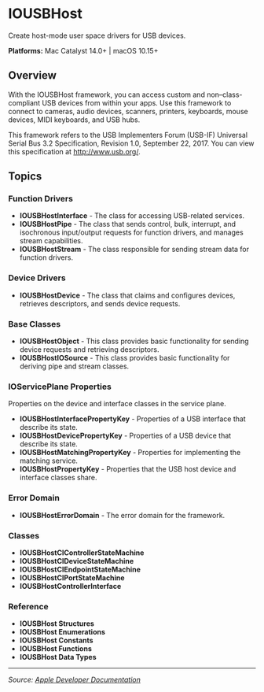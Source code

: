 # IOUSBHost

Create host-mode user space drivers for USB devices.

**Platforms:** Mac Catalyst 14.0+ | macOS 10.15+

## Overview

With the IOUSBHost framework, you can access custom and non–class-compliant USB devices from within your apps. Use this framework to connect to cameras, audio devices, scanners, printers, keyboards, mouse devices, MIDI keyboards, and USB hubs.

This framework refers to the USB Implementers Forum (USB-IF) Universal Serial Bus 3.2 Specification, Revision 1.0, September 22, 2017. You can view this specification at http://www.usb.org/.

## Topics

### Function Drivers
- **IOUSBHostInterface** - The class for accessing USB-related services.
- **IOUSBHostPipe** - The class that sends control, bulk, interrupt, and isochronous input/output requests for function drivers, and manages stream capabilities.
- **IOUSBHostStream** - The class responsible for sending stream data for function drivers.

### Device Drivers
- **IOUSBHostDevice** - The class that claims and configures devices, retrieves descriptors, and sends device requests.

### Base Classes
- **IOUSBHostObject** - This class provides basic functionality for sending device requests and retrieving descriptors.
- **IOUSBHostIOSource** - This class provides basic functionality for deriving pipe and stream classes.

### IOServicePlane Properties
Properties on the device and interface classes in the service plane.

- **IOUSBHostInterfacePropertyKey** - Properties of a USB interface that describe its state.
- **IOUSBHostDevicePropertyKey** - Properties of a USB device that describe its state.
- **IOUSBHostMatchingPropertyKey** - Properties for implementing the matching service.
- **IOUSBHostPropertyKey** - Properties that the USB host device and interface classes share.

### Error Domain
- **IOUSBHostErrorDomain** - The error domain for the framework.

### Classes
- **IOUSBHostCIControllerStateMachine**
- **IOUSBHostCIDeviceStateMachine**
- **IOUSBHostCIEndpointStateMachine**
- **IOUSBHostCIPortStateMachine**
- **IOUSBHostControllerInterface**

### Reference
- **IOUSBHost Structures**
- **IOUSBHost Enumerations**
- **IOUSBHost Constants**
- **IOUSBHost Functions**
- **IOUSBHost Data Types**

---

*Source: [Apple Developer Documentation](https://developer.apple.com/documentation/IOUSBHost)*